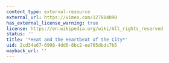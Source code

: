 ```yaml
---
content_type: external-resource
external_url: https://vimeo.com/127884090
has_external_license_warning: true
license: https://en.wikipedia.org/wiki/All_rights_reserved
status: ''
title: '*Heat and the Heartbeat of the City*'
uid: 2cd34a67-6998-4dd6-8bc2-ee705dbdc7b5
wayback_url: ''
---
```

